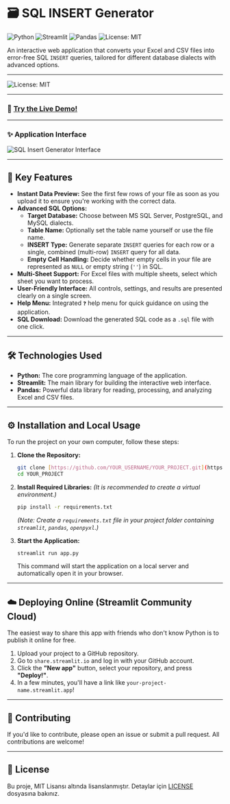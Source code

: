 # 🗃️ SQL INSERT Generator

![Python](https://img.shields.io/badge/Python-3.8%2B-blue?style=for-the-badge&logo=python)
![Streamlit](https://img.shields.io/badge/Streamlit-1.30%2B-red?style=for-the-badge&logo=streamlit)
![Pandas](https://img.shields.io/badge/Pandas-2.0%2B-green?style=for-the-badge&logo=pandas)
![License: MIT](https://img.shields.io/badge/License-MIT-yellow?style=for-the-badge)

An interactive web application that converts your Excel and CSV files into error-free SQL `INSERT` queries, tailored for different database dialects with advanced options.

---

![License: MIT](...)

---
### 🚀 [Try the Live Demo!](https://spreadsheet-to-sql-importer.streamlit.app/)

---

### ✨ Application Interface

![SQL Insert Generator Interface](https://i.imgur.com/rkTCXKr.png)

---

## 🚀 Key Features

* **Instant Data Preview:** See the first few rows of your file as soon as you upload it to ensure you're working with the correct data.
* **Advanced SQL Options:**
    * **Target Database:** Choose between MS SQL Server, PostgreSQL, and MySQL dialects.
    * **Table Name:** Optionally set the table name yourself or use the file name.
    * **INSERT Type:** Generate separate `INSERT` queries for each row or a single, combined (multi-row) `INSERT` query for all data.
    * **Empty Cell Handling:** Decide whether empty cells in your file are represented as `NULL` or empty string (`''`) in SQL.
* **Multi-Sheet Support:** For Excel files with multiple sheets, select which sheet you want to process.
* **User-Friendly Interface:** All controls, settings, and results are presented clearly on a single screen.
* **Help Menu:** Integrated `❓` help menu for quick guidance on using the application.
* **SQL Download:** Download the generated SQL code as a `.sql` file with one click.

---

## 🛠️ Technologies Used

* **Python:** The core programming language of the application.
* **Streamlit:** The main library for building the interactive web interface.
* **Pandas:** Powerful data library for reading, processing, and analyzing Excel and CSV files.

---

## ⚙️ Installation and Local Usage

To run the project on your own computer, follow these steps:

1.  **Clone the Repository:**
    ```bash
    git clone [https://github.com/YOUR_USERNAME/YOUR_PROJECT.git](https://github.com/YOUR_USERNAME/YOUR_PROJECT.git)
    cd YOUR_PROJECT
    ```

2.  **Install Required Libraries:**
    *(It is recommended to create a virtual environment.)*
    ```bash
    pip install -r requirements.txt
    ```
    *(Note: Create a `requirements.txt` file in your project folder containing `streamlit`, `pandas`, `openpyxl`.)*

3.  **Start the Application:**
    ```bash
    streamlit run app.py
    ```
    This command will start the application on a local server and automatically open it in your browser.

---

## ☁️ Deploying Online (Streamlit Community Cloud)

The easiest way to share this app with friends who don't know Python is to publish it online for free.

1.  Upload your project to a GitHub repository.
2.  Go to `share.streamlit.io` and log in with your GitHub account.
3.  Click the **"New app"** button, select your repository, and press **"Deploy!"**.
4.  In a few minutes, you'll have a link like `your-project-name.streamlit.app`!

---

## 🤝 Contributing

If you'd like to contribute, please open an issue or submit a pull request. All contributions are welcome!

---

## 📄 License

Bu proje, MIT Lisansı altında lisanslanmıştır. Detaylar için [LICENSE](LICENSE) dosyasına bakınız.